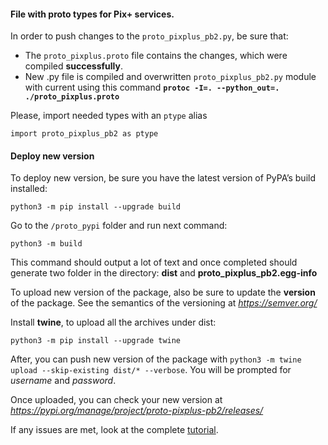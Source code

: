 #### File with proto types for Pix+ services.

In order to push changes to the `proto_pixplus_pb2.py`, be sure that:

- The `proto_pixplus.proto` file contains the changes, which were compiled **successfully**.
- New .py file is compiled and overwritten `proto_pixplus_pb2.py` module with current using this command **`protoc -I=. --python_out=. ./proto_pixplus.proto`**

Please, import needed types with an `ptype` alias
```shell
import proto_pixplus_pb2 as ptype
```

#### Deploy new version

To deploy new version, be sure you have the latest version of PyPA’s build installed:
```shell
python3 -m pip install --upgrade build
```


Go to the `/proto_pypi` folder and run next command:
```shell
python3 -m build
```

This command should output a lot of text and once completed should generate two folder in the directory:
**dist** and **proto_pixplus_pb2.egg-info**

To upload new version of the package, also be sure to update the **version** of the package. See the semantics of the versioning at *https://semver.org/*

Install **twine**, to upload all the archives under dist:
```shell
python3 -m pip install --upgrade twine
```

After, you can push new version of the package with `python3 -m twine upload --skip-existing dist/* --verbose`. You will be prompted for *username* and *password*. 

Once uploaded, you can check your new version at *https://pypi.org/manage/project/proto-pixplus-pb2/releases/*

If any issues are met, look at the complete [tutorial](https://packaging.python.org/en/latest/tutorials/packaging-projects/).
